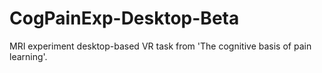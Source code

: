 # CogPainExp-Desktop-Beta
 MRI experiment desktop-based VR task from 'The cognitive basis of pain learning'.
